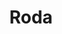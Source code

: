 ---
title: Roda
date: 
draft: false

# descripcion
description : Argolla de plata pasante cierre italiano

materials: Plata 925

color: Plateado

dimensions: 2,2cm x 2,6cm

code: 01-11-0459

type: "Aros"

categories: []

price: $2.780,00

# Images
# first image will be shown in the product page
images:
  # - image: "images/path_to_image"
  # La ubicacion de las imagenes es imagenes/Aros/Aros.Argollas/01-11-0459-roda
  - image: "./images/aros/argollas/01-11-0459_a.JPG"
  - image: "./images/aros/argollas/01-11-0459_b.JPG"
---
